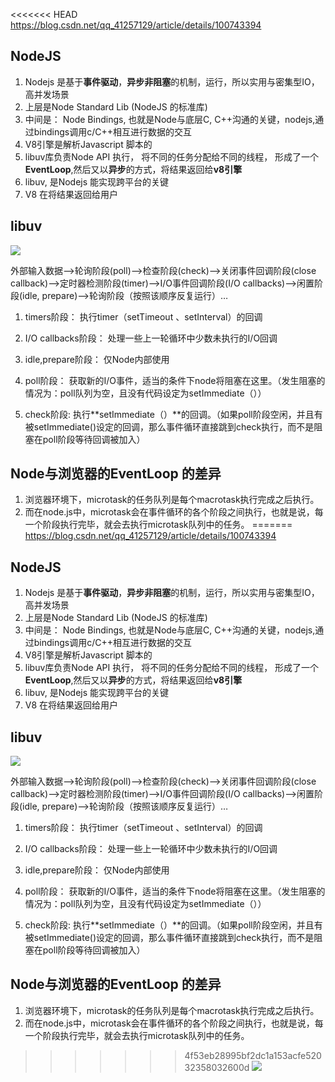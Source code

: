 <<<<<<< HEAD
https://blog.csdn.net/qq_41257129/article/details/100743394
## NodeJS 
1. Nodejs 是基于**事件驱动**，**异步非阻塞**的机制，运行，所以实用与密集型IO，高并发场景
2. 上层是Node Standard Lib (NodeJS 的标准库)
3. 中间是： Node Bindings, 也就是Node与底层C, C++沟通的关键，nodejs,通过bindings调用c/C++相互进行数据的交互
4. V8引擎是解析Javascript 脚本的
5. libuv库负责Node API 执行， 将不同的任务分配给不同的线程， 形成了一个**EventLoop**,然后又以**异步**的方式，将结果返回给**v8引擎**
6. libuv, 是Nodejs 能实现跨平台的关键
7. V8 在将结果返回给用户

## libuv 
![](https://img-blog.csdnimg.cn/20190911180428488.jpg?x-oss-process=image/watermark,type_ZmFuZ3poZW5naGVpdGk,shadow_10,text_aHR0cHM6Ly9ibG9nLmNzZG4ubmV0L3FxXzQxMjU3MTI5,size_16,color_FFFFFF,t_70)

外部输入数据–>轮询阶段(poll)–>检查阶段(check)–>关闭事件回调阶段(close callback)–>定时器检测阶段(timer)–>I/O事件回调阶段(I/O callbacks)–>闲置阶段(idle, prepare)–>轮询阶段（按照该顺序反复运行）…

1. timers阶段： 执行timer（setTimeout 、setInterval）的回调

2. I/O callbacks阶段： 处理一些上一轮循环中少数未执行的I/O回调

3. idle,prepare阶段： 仅Node内部使用

4. poll阶段： 获取新的I/O事件，适当的条件下node将阻塞在这里。（发生阻塞的情况为：poll队列为空，且没有代码设定为setImmediate（））

5. check阶段: 执行**setImmediate（）**的回调。（如果poll阶段空闲，并且有被setImmediate()设定的回调，那么事件循环直接跳到check执行，而不是阻塞在poll阶段等待回调被加入）

## Node与浏览器的EventLoop 的差异
1. 浏览器环境下，microtask的任务队列是每个macrotask执行完成之后执行。
2. 而在node.js中，microtask会在事件循环的各个阶段之间执行，也就是说，每一个阶段执行完毕，就会去执行microtask队列中的任务。
=======
https://blog.csdn.net/qq_41257129/article/details/100743394
## NodeJS 
1. Nodejs 是基于**事件驱动**，**异步非阻塞**的机制，运行，所以实用与密集型IO，高并发场景
2. 上层是Node Standard Lib (NodeJS 的标准库)
3. 中间是： Node Bindings, 也就是Node与底层C, C++沟通的关键，nodejs,通过bindings调用c/C++相互进行数据的交互
4. V8引擎是解析Javascript 脚本的
5. libuv库负责Node API 执行， 将不同的任务分配给不同的线程， 形成了一个**EventLoop**,然后又以**异步**的方式，将结果返回给**v8引擎**
6. libuv, 是Nodejs 能实现跨平台的关键
7. V8 在将结果返回给用户

## libuv 
![](https://img-blog.csdnimg.cn/20190911180428488.jpg?x-oss-process=image/watermark,type_ZmFuZ3poZW5naGVpdGk,shadow_10,text_aHR0cHM6Ly9ibG9nLmNzZG4ubmV0L3FxXzQxMjU3MTI5,size_16,color_FFFFFF,t_70)

外部输入数据–>轮询阶段(poll)–>检查阶段(check)–>关闭事件回调阶段(close callback)–>定时器检测阶段(timer)–>I/O事件回调阶段(I/O callbacks)–>闲置阶段(idle, prepare)–>轮询阶段（按照该顺序反复运行）…

1. timers阶段： 执行timer（setTimeout 、setInterval）的回调

2. I/O callbacks阶段： 处理一些上一轮循环中少数未执行的I/O回调

3. idle,prepare阶段： 仅Node内部使用

4. poll阶段： 获取新的I/O事件，适当的条件下node将阻塞在这里。（发生阻塞的情况为：poll队列为空，且没有代码设定为setImmediate（））

5. check阶段: 执行**setImmediate（）**的回调。（如果poll阶段空闲，并且有被setImmediate()设定的回调，那么事件循环直接跳到check执行，而不是阻塞在poll阶段等待回调被加入）

## Node与浏览器的EventLoop 的差异
1. 浏览器环境下，microtask的任务队列是每个macrotask执行完成之后执行。
2. 而在node.js中，microtask会在事件循环的各个阶段之间执行，也就是说，每一个阶段执行完毕，就会去执行microtask队列中的任务。
>>>>>>> 4f53eb28995bf2dc1a153acfe52032358032600d
![](https://img-blog.csdnimg.cn/20190911192413535.jpg?x-oss-process=image/watermark,type_ZmFuZ3poZW5naGVpdGk,shadow_10,text_aHR0cHM6Ly9ibG9nLmNzZG4ubmV0L3FxXzQxMjU3MTI5,size_16,color_FFFFFF,t_70)